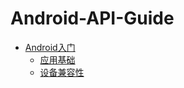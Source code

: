 # Android-API-Guide

* [Android入门](https://github.com/JiongBull/Android-API-Guide/blob/master/01-入门/Android入门.md)
	* [应用基础](https://github.com/JiongBull/Android-API-Guide/blob/master/01-入门/应用基础.md)
	* [设备兼容性](https://github.com/JiongBull/Android-API-Guide/blob/master/01-入门/设备兼容性.md)